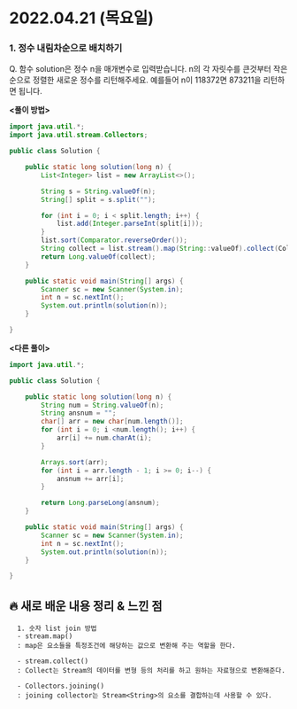 # 2022.04.21 (목요일)

### **1. 정수 내림차순으로 배치하기**

Q. 함수 solution은 정수 n을 매개변수로 입력받습니다. n의 각 자릿수를 큰것부터 작은 순으로 정렬한 
   새로운 정수를 리턴해주세요. 예를들어 n이 118372면 873211을 리턴하면 됩니다.

**<풀이 방법>**
```java
import java.util.*;
import java.util.stream.Collectors;

public class Solution {

    public static long solution(long n) {
        List<Integer> list = new ArrayList<>();

        String s = String.valueOf(n);
        String[] split = s.split("");

        for (int i = 0; i < split.length; i++) {
            list.add(Integer.parseInt(split[i]));
        }
        list.sort(Comparator.reverseOrder());
        String collect = list.stream().map(String::valueOf).collect(Collectors.joining(""));
        return Long.valueOf(collect);
    }

    public static void main(String[] args) {
        Scanner sc = new Scanner(System.in);
        int n = sc.nextInt();
        System.out.println(solution(n));
    }

}
```

**<다른 풀이>**
```java
import java.util.*;

public class Solution {

    public static long solution(long n) {
        String num = String.valueOf(n);
        String ansnum = "";
        char[] arr = new char[num.length()];
        for (int i = 0; i <num.length(); i++) {
            arr[i] += num.charAt(i);
        }

        Arrays.sort(arr);
        for (int i = arr.length - 1; i >= 0; i--) {
            ansnum += arr[i];
        }

        return Long.parseLong(ansnum);
    }

    public static void main(String[] args) {
        Scanner sc = new Scanner(System.in);
        int n = sc.nextInt();
        System.out.println(solution(n));
    }

}
```
##  **🔥 새로 배운 내용 정리 & 느낀 점**
      
      1. 숫자 list join 방법
      - stream.map()
      : map은 요소들을 특정조건에 해당하는 값으로 변환해 주는 역할을 한다.
      
      - stream.collect()
      : Collect는 Stream의 데이터를 변형 등의 처리를 하고 원하는 자료형으로 변환해준다.
      
      - Collectors.joining()
      : joining collector는 Stream<String>의 요소를 결합하는데 사용할 수 있다.